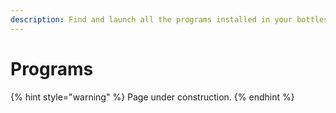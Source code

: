 ```yaml
---
description: Find and launch all the programs installed in your bottles in one click.
---
```


# Programs

{% hint style="warning" %}
Page under construction.
{% endhint %}

